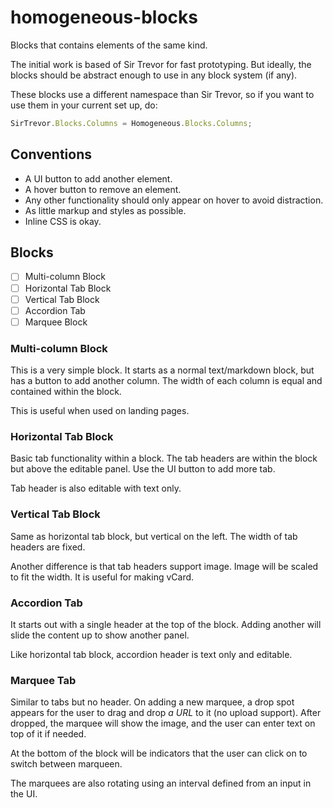 homogeneous-blocks
==================

Blocks that contains elements of the same kind.

The initial work is based of Sir Trevor for fast prototyping.
But ideally, the blocks should be abstract enough to use in
any block system (if any).

These blocks use a different namespace than Sir Trevor, so if
you want to use them in your current set up, do:

```javascript
SirTrevor.Blocks.Columns = Homogeneous.Blocks.Columns;
```

## Conventions

* A UI button to add another element.
* A hover button to remove an element.
* Any other functionality should only appear on hover to avoid distraction.
* As little markup and styles as possible.
* Inline CSS is okay.

## Blocks

- [ ] Multi-column Block
- [ ] Horizontal Tab Block
- [ ] Vertical Tab Block
- [ ] Accordion Tab
- [ ] Marquee Block

### Multi-column Block

This is a very simple block. It starts as a normal text/markdown block, but has a button to add another column. The width of each column is equal and contained within the block.

This is useful when used on landing pages.

### Horizontal Tab Block

Basic tab functionality within a block. The tab headers are within the block but above the editable panel. Use the UI button to add more tab.

Tab header is also editable with text only.

### Vertical Tab Block

Same as horizontal tab block, but vertical on the left. The width of tab headers are fixed.

Another difference is that tab headers support image. Image will be scaled to fit the width. It is useful for making vCard.

### Accordion Tab

It starts out with a single header at the top of the block. Adding another will slide the content up to show another panel.

Like horizontal tab block, accordion header is text only and editable.

### Marquee Tab

Similar to tabs but no header. On adding a new marquee, a drop spot appears for the user to drag and drop *a URL* to it (no upload support). After dropped, the marquee will show the image, and the user can enter text on top of it if needed.

At the bottom of the block will be indicators that the user can click on to switch between marqueen.

The marquees are also rotating using an interval defined from an input in the UI.
